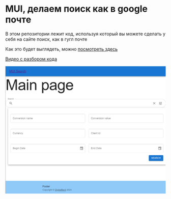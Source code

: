 # MUI, делаем поиск как в google почте

В этом репозитории лежит код, используя который вы можете сделать у себя на сайте поиск, как в гугл почте

Как это будет выглядеть, можно [посмотреть здесь](https://mui-search.digitalberd.com)

[Видео с разбором кода](https://youtu.be/T9e8MWcLPUg)

![](https://github.com/digitalberd/mui_search/blob/main/mui_search/public/Search.png?raw=true)

